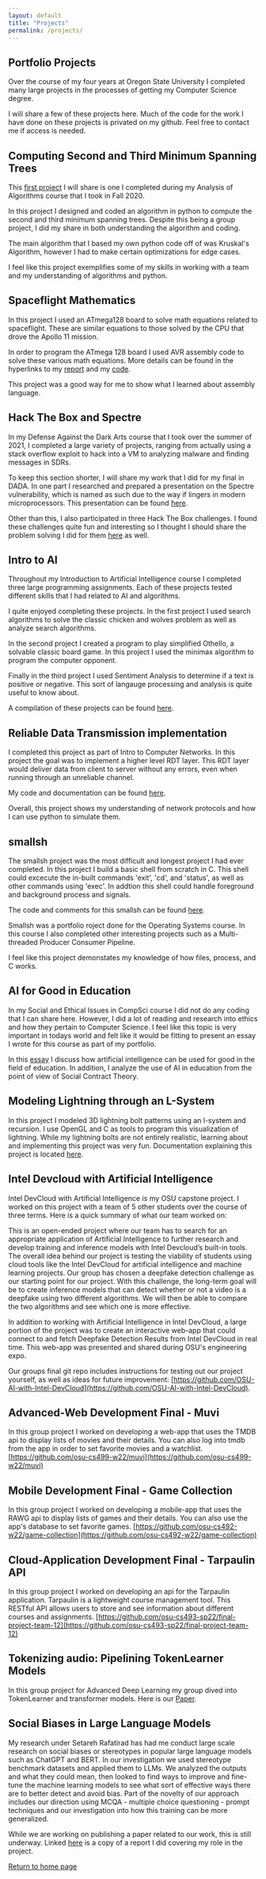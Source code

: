 ```yaml
---
layout: default
title: "Projects"
permalink: /projects/
---
```


## Portfolio Projects

Over the course of my four years at Oregon State University I completed many large projects in the processes of getting my Computer Science degree.

I will share a few of these projects here. Much of the code for the work I have done on these projects is privated on my github. Feel free to contact me if access is needed.


## Computing Second and Third Minimum Spanning Trees

This [first project](https://github.com/axyoung/Analysis-of-Algorithms/tree/main/GA4) I will share is one I completed during my Analysis of Algorithms course that I took in Fall 2020.

In this project I designed and coded an algorithm in python to compute the second and third minimum spanning trees.
Despite this being a group project, I did my share in both understanding the algorithm and coding.

The main algorithm that I based my own python code off of was Kruskal's Algorithm, however I had to make certain optimizations for edge cases.

I feel like this project exemplifies some of my skills in working with a team and my understanding of algorithms and python.

## Spaceflight Mathematics

In this project I used an ATmega128 board to solve math equations related to spaceflight. These are similar equations to those solved by the CPU that drove the Apollo 11 mission.

In order to program the ATmega 128 board I used AVR assembly code to solve these various math equations.
More details can be found in the hyperlinks to my [report](https://github.com/axyoung/Assembly/blob/main/Final/Final/ece375-final.pdf) and my [code](https://github.com/axyoung/Assembly/blob/main/Final/Final/ece375_final.asm).

This project was a good way for me to show what I learned about assembly language.

## Hack The Box and Spectre

In my Defense Against the Dark Arts course that I took over the summer of 2021, I completed a large variety of projects, ranging from actually using a stack overflow exploit to hack into a VM to analyzing malware and finding messages in SDRs.

To keep this section shorter, I will share my work that I did for my final in DADA. In one part I researched and prepared a presentation on the Spectre vulnerability, which is named as such due to the way if lingers in modern microprocessors.
This presentation can be found [here](https://oregonstate.app.box.com/s/oy9dd5ovb6hrbgzewjpyu8ps5a0xm37z).

Other than this, I also participated in three Hack The Box challenges. I found these challenges quite fun and interesting so I thought I should share the problem solving I did for them [here](https://github.com/axyoung/Defense-Against-Dark-Arts/blob/main/Final%20Project.pdf) as well.

## Intro to AI

Throughout my Introduction to Artificial Intelligence course I completed three large programming assignments. Each of these projects tested different skills that I had related to AI and algorithms.

I quite enjoyed completing these projects. In the first project I used search algorithms to solve the classic chicken and wolves problem as well as analyze search algorithms.

In the second project I created a program to play simplified Othello, a solvable classic board game. In this project I used the minimax algorithm to program the computer opponent.

Finally in the third project I used Sentiment Analysis to determine if a text is positive or negative. This sort of langauge processing and analysis is quite useful to know about.

A compilation of these projects can be found [here](https://github.com/axyoung/Intro-to-AI).

## Reliable Data Transmission implementation

I completed this project as part of Intro to Computer Networks. In this project the goal was to implement a higher level RDT layer.
This RDT layer would deliver data from client to server without any errors, even when running through an unreliable channel.

My code and documentation can be found [here](https://github.com/axyoung/Intro-to-Networks/tree/main/Project%202).

Overall, this project shows my understanding of network protocols and how I can use python to simulate them.

## smallsh

The smallsh project was the most difficult and longest project I had ever completed. In this project I build a basic shell from scratch in C.
This shell could excecute the in-built commands 'exit', 'cd', and 'status', as well as other commands using 'exec'. In addtion this shell could handle foreground and background process and signals.

The code and comments for this smallsh can be found [here](https://github.com/axyoung/Operating-Systems/tree/main/A3). 

Smallsh was a portfolio roject done for the Operating Systems course. In this course I also completed other interesting projects such as a Multi-threaded Producer Consumer Pipeline.

I feel like this project demonstates my knowledge of how files, process, and C works.

## AI for Good in Education

In my Social and Ethical Issues in CompSci course I did not do any coding that I can share here. However, I did a lot of reading and research into ethics and how they pertain to Computer Science. I feel like this topic is very important in todays world and felt like it would be fitting to present an essay I wrote for this course as part of my portfolio.

In this [essay](https://github.com/axyoung/Ethics-in-CS/blob/main/Social%20Contract%20Theory_%20AI%20for%20Good%20in%20Education.pdf) I discuss how artificial intelligence can be used for good in the field of education. In addition, I analyze the use of AI in education from the point of view of Social Contract Theory.

## Modeling Lightning through an L-System

In this project I modeled 3D lightning bolt patterns using an l-system and recursion. I use OpenGL and C as tools to program this visualization of lightning. While my lightning bolts are not entirely realistic, learning about and implementing this project was very fun. Documentation explaining this project is located [here](https://github.com/axyoung/Computer-Graphics/blob/main/CG%20Final%20Project.pdf).

## Intel Devcloud with Artificial Intelligence

Intel DevCloud with Artificial Intelligence is my OSU capstone project. I worked on this project with a team of 5 other students over the course of three terms. Here is a quick summary of what our team worked on:

This is an open-ended project where our team has to search for an appropriate application of Artificial Intelligence to further research and develop training and inference models with Intel Devcloud’s built-in tools. The overall idea behind our project is testing the viability of students using cloud tools like the Intel DevCloud for artificial intelligence and machine learning projects. Our group has chosen a deepfake detection challenge as our starting point for our project. With this challenge, the long-term goal will be to create inference models that can detect whether or not a video is a deepfake using two different algorithms. We will then be able to compare the two algorithms and see which one is more effective.

In addition to working with Artificial Intelligence in Intel DevCloud, a large portion of the project was to create an interactive web-app that could connect to and fetch Deepfake Detection Results from Intel DevCloud in real time. This web-app was presented and shared during OSU's engineering expo.

Our groups final git repo includes instructions for testing out our project yourself, as well as ideas for future improvement: [https://github.com/OSU-AI-with-Intel-DevCloud](https://github.com/OSU-AI-with-Intel-DevCloud).

## Advanced-Web Development Final - Muvi

In this group project I worked on developing a web-app that uses the TMDB api to display lists of movies and their details. You can also log into tmdb from the app in order to set favorite movies and a watchlist. [https://github.com/osu-cs499-w22/muvi](https://github.com/osu-cs499-w22/muvi)

## Mobile Development Final - Game Collection

In this group project I worked on developing a mobile-app that uses the RAWG api to display lists of games and their details. You can also use the app's database to set favorite games. [https://github.com/osu-cs492-w22/game-collection](https://github.com/osu-cs492-w22/game-collection)

## Cloud-Application Development Final - Tarpaulin API

In this group project I worked on developing an api for the Tarpaulin application. Tarpaulin is a lightweight course management tool. This RESTful API allows users to store and see information about different courses and assignments. [https://github.com/osu-cs493-sp22/final-project-team-12](https://github.com/osu-cs493-sp22/final-project-team-12)

## Tokenizing audio: Pipelining TokenLearner Models

In this group project for Advanced Deep Learning my group dived into TokenLearner and transformer models. Here is our [Paper](https://github.com/axyoung/axyoung.github.io/blob/main/files/Tokenizing_audio_paper.pdf).

## Social Biases in Large Language Models

My research under Setareh Rafatirad has had me conduct large scale research on social biases or stereotypes in popular large language models such as ChatGPT and BERT. In our investigation we used stereotype benchmark datasets and applied them to LLMs. We analyzed the outputs and what they could mean, then looked to find ways to improve and fine-tune the machine learning models to see what sort of effective ways there are to better detect and avoid bias. Part of the novelty of our approach includes our direction using MCQA - multiple choice questioning - prompt techniques and our investigation into how this training can be more generalized.

While we are working on publishing a paper related to our work, this is still underway. Linked [here](https://github.com/axyoung/axyoung.github.io/blob/main/files/GPT_Stereotyping_Project_Report.pdf) is a copy of a report I did covering my role in the project.


[Return to home page](https://axyoung.github.io)
